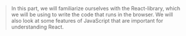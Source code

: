> In this part, we will familiarize ourselves with the React-library, which we will be using to write the code that runs in the browser. We will also look at some features of JavaScript that are important for understanding React.
